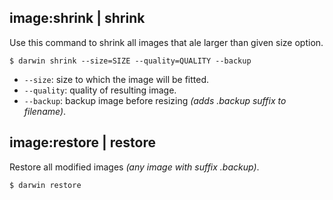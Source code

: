 image:shrink | shrink
---------------------
Use this command to shrink all images that ale larger than given size option.

```
$ darwin shrink --size=SIZE --quality=QUALITY --backup
```

- `--size`: size to which the image will be fitted.
- `--quality`: quality of resulting image.
- `--backup`: backup image before resizing *(adds .backup suffix to filename)*.


image:restore | restore
-----------------------
Restore all modified images *(any image with suffix .backup)*.

```
$ darwin restore
```
